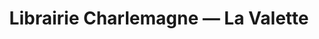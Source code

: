 ---
title: "Librairie Charlemagne — La Valette"
url: /la-valette-du-var/librairie-charlemagne-la-valette/
shop: livres
---